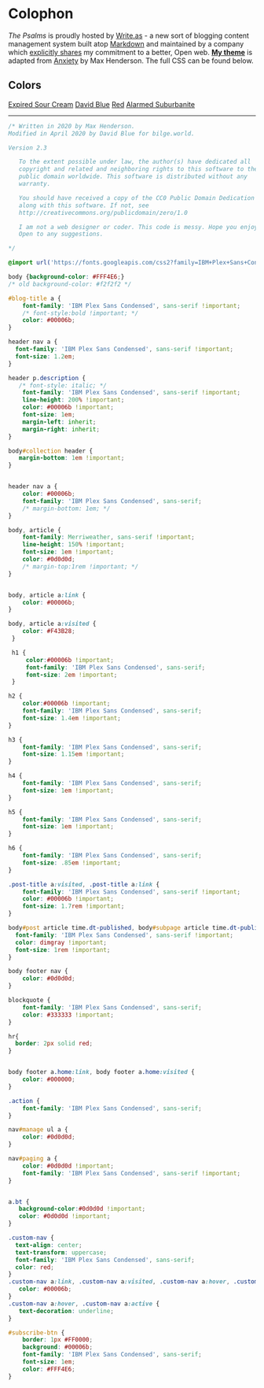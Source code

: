 # Colophon

*The Psalms* is proudly hosted by [Write.as](http://write.as/about) - a new sort of blogging content management system built atop [Markdown](https://daringfireball.net/projects/markdown/) and maintained by a company which [explicitly shares](https://write.as/principles) my commitment to a better, Open web. [**My theme**](https://write.as/themes/bilge) is adapted from [Anxiety](https://write.as/themes/anxiety) by Max Henderson. The full CSS can be found below.

## Colors

[Expired Sour Cream](https://colornames.org/color/fff4e6)
[David Blue](https://colornames.org/color/00006b)
[Red](https://colornames.org/color/ff0000)
[Alarmed Suburbanite](https://colornames.org/color/f43f32)

---

~~~css
/* Written in 2020 by Max Henderson.
Modified in April 2020 by David Blue for bilge.world.

Version 2.3

   To the extent possible under law, the author(s) have dedicated all
   copyright and related and neighboring rights to this software to the
   public domain worldwide. This software is distributed without any
   warranty.

   You should have received a copy of the CC0 Public Domain Dedication
   along with this software. If not, see
   http://creativecommons.org/publicdomain/zero/1.0

   I am not a web designer or coder. This code is messy. Hope you enjoy.
   Open to any suggestions.

*/

@import url('https://fonts.googleapis.com/css2?family=IBM+Plex+Sans+Condensed:wght@100;500;700&family=Merriweather:ital,wght@0,400;0,700;1,400;1,700&display=swap');

body {background-color: #FFF4E6;}
/* old background-color: #f2f2f2 */

#blog-title a {
    font-family: 'IBM Plex Sans Condensed', sans-serif !important;
    /* font-style:bold !important; */
    color: #00006b;
}

header nav a {
  font-family: 'IBM Plex Sans Condensed', sans-serif !important;
  font-size: 1.2em;
}

header p.description {
   /* font-style: italic; */
    font-family: 'IBM Plex Sans Condensed', sans-serif !important;
    line-height: 200% !important;
    color: #00006b !important;
    font-size: 1em;
    margin-left: inherit;
    margin-right: inherit;
}

body#collection header {
   margin-bottom: 1em !important;
}


header nav a {
    color: #00006b;
    font-family: 'IBM Plex Sans Condensed', sans-serif;
    /* margin-bottom: 1em; */
}

body, article {
    font-family: Merriweather, sans-serif !important;
    line-height: 150% !important;
    font-size: 1em !important;
    color: #0d0d0d;
    /* margin-top:1rem !important; */
}


body, article a:link {
    color: #00006b;
}

body, article a:visited {
    color: #F43B28;
 }

 h1 {
     color:#00006b !important;
     font-family: 'IBM Plex Sans Condensed', sans-serif;
     font-size: 2em !important;
 }

h2 {
    color:#00006b !important;
    font-family: 'IBM Plex Sans Condensed', sans-serif;
    font-size: 1.4em !important;
}

h3 {
    font-family: 'IBM Plex Sans Condensed', sans-serif;
    font-size: 1.15em !important;
}

h4 {
    font-family: 'IBM Plex Sans Condensed', sans-serif;
    font-size: 1em !important;
}

h5 {
    font-family: 'IBM Plex Sans Condensed', sans-serif;
    font-size: 1em !important;
}

h6 {
    font-family: 'IBM Plex Sans Condensed', sans-serif;
    font-size: .85em !important;
}

.post-title a:visited, .post-title a:link {
    font-family: 'IBM Plex Sans Condensed', sans-serif !important;
    color: #00006b !important;
    font-size: 1.7rem !important;
}

body#post article time.dt-published, body#subpage article time.dt-published {
  font-family: 'IBM Plex Sans Condensed', sans-serif !important;
  color: dimgray !important;
  font-size: 1rem !important;
}

body footer nav {
    color: #0d0d0d;
}

blockquote {
    font-family: 'IBM Plex Sans Condensed', sans-serif;
    color: #333333 !important;
}

hr{
  border: 2px solid red;
}


body footer a.home:link, body footer a.home:visited {
    color: #000000;
}

.action {
    font-family: 'IBM Plex Sans Condensed', sans-serif;
}

nav#manage ul a {
    color: #0d0d0d;
}

nav#paging a {
    color: #0d0d0d !important;
    font-family: 'IBM Plex Sans Condensed', sans-serif !important;
}


a.bt {
   background-color:#0d0d0d !important;
   color: #0d0d0d !important;
}

.custom-nav {
  text-align: center;
  text-transform: uppercase;
  font-family: 'IBM Plex Sans Condensed', sans-serif;
  color: red;
}
.custom-nav a:link, .custom-nav a:visited, .custom-nav a:hover, .custom-nav a:active {
   color: #00006b;
}
.custom-nav a:hover, .custom-nav a:active {
   text-decoration: underline;
}

#subscribe-btn {
    border: 1px #FF0000;
    background: #00006b;
    font-family: 'IBM Plex Sans Condensed', sans-serif;
    font-size: 1em;
    color: #FFF4E6;
}
~~~
